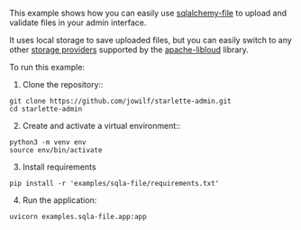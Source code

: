 This example shows how you can easily use [sqlalchemy-file](https://github.com/jowilf/sqlalchemy-file)
to upload and validate files in your admin interface.

It uses local storage to save uploaded files, but you can easily switch to any
other [storage providers](https://libcloud.readthedocs.io/en/stable/storage/supported_providers.html) supported
by the [apache-libloud](https://github.com/apache/libcloud) library.

To run this example:

1. Clone the repository::

```shell
git clone https://github.com/jowilf/starlette-admin.git
cd starlette-admin
```

2. Create and activate a virtual environment::

```shell
python3 -m venv env
source env/bin/activate
```

3. Install requirements

```shell
pip install -r 'examples/sqla-file/requirements.txt'
```

4. Run the application:

```shell
uvicorn examples.sqla-file.app:app
```
